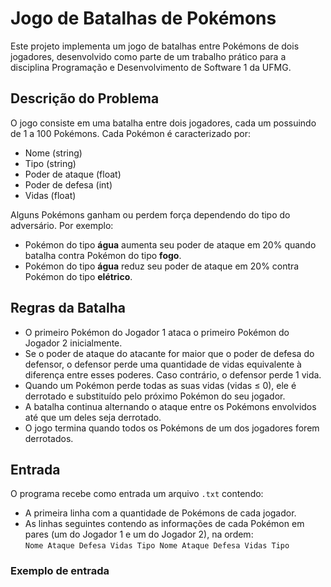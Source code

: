 # Jogo de Batalhas de Pokémons

Este projeto implementa um jogo de batalhas entre Pokémons de dois jogadores, desenvolvido como parte de um trabalho prático para a disciplina Programação e Desenvolvimento de Software 1 da UFMG.

## Descrição do Problema

O jogo consiste em uma batalha entre dois jogadores, cada um possuindo de 1 a 100 Pokémons. Cada Pokémon é caracterizado por:

- Nome (string)  
- Tipo (string)  
- Poder de ataque (float)  
- Poder de defesa (int)  
- Vidas (float)  

Alguns Pokémons ganham ou perdem força dependendo do tipo do adversário. Por exemplo:

- Pokémon do tipo **água** aumenta seu poder de ataque em 20% quando batalha contra Pokémon do tipo **fogo**.  
- Pokémon do tipo **água** reduz seu poder de ataque em 20% contra Pokémon do tipo **elétrico**.

## Regras da Batalha

- O primeiro Pokémon do Jogador 1 ataca o primeiro Pokémon do Jogador 2 inicialmente.  
- Se o poder de ataque do atacante for maior que o poder de defesa do defensor, o defensor perde uma quantidade de vidas equivalente à diferença entre esses poderes. Caso contrário, o defensor perde 1 vida.  
- Quando um Pokémon perde todas as suas vidas (vidas ≤ 0), ele é derrotado e substituído pelo próximo Pokémon do seu jogador.  
- A batalha continua alternando o ataque entre os Pokémons envolvidos até que um deles seja derrotado.  
- O jogo termina quando todos os Pokémons de um dos jogadores forem derrotados.

## Entrada

O programa recebe como entrada um arquivo `.txt` contendo:

- A primeira linha com a quantidade de Pokémons de cada jogador.  
- As linhas seguintes contendo as informações de cada Pokémon em pares (um do Jogador 1 e um do Jogador 2), na ordem:  
  `Nome Ataque Defesa Vidas Tipo Nome Ataque Defesa Vidas Tipo`

### Exemplo de entrada

